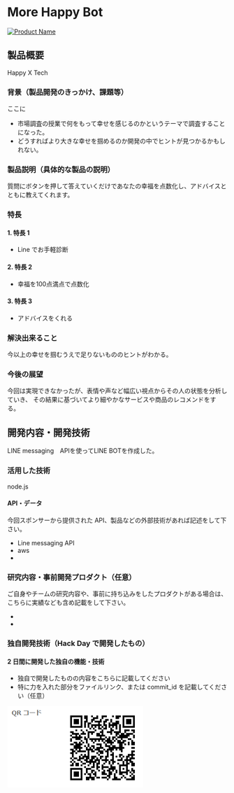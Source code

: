 # More Happy Bot

[![Product Name](image.png)](https://youtu.be/0rgjAyoKvgg)

## 製品概要
Happy X Tech

### 背景（製品開発のきっかけ、課題等）

ここに

- 市場調査の授業で何をもって幸せを感じるのかというテーマで調査することになった。
- どうすればより大きな幸せを掴めるのか開発の中でヒントが見つかるかもしれない。

### 製品説明（具体的な製品の説明）

質問にボタンを押して答えていくだけであなたの幸福を点数化し、アドバイスとともに教えてくれます。


### 特長

#### 1. 特長 1

- Line でお手軽診断

#### 2. 特長 2

- 幸福を100点満点で点数化

#### 3. 特長 3

- アドバイスをくれる

### 解決出来ること
今以上の幸せを掴むうえで足りないもののヒントがわかる。


### 今後の展望
今回は実現できなかったが、表情や声など幅広い視点からその人の状態を分析していき、
その結果に基づいてより細やかなサービスや商品のレコメンドをする。

## 開発内容・開発技術
LINE messaging　APIを使ってLINE BOTを作成した。

### 活用した技術
node.js

#### API・データ

今回スポンサーから提供された API、製品などの外部技術があれば記述をして下さい。

- Line messaging API
- aws
-

### 研究内容・事前開発プロダクト（任意）

ご自身やチームの研究内容や、事前に持ち込みをしたプロダクトがある場合は、こちらに実績なども含め記載をして下さい。

-
-

### 独自開発技術（Hack Day で開発したもの）

#### 2 日間に開発した独自の機能・技術

- 独自で開発したものの内容をこちらに記載してください
- 特に力を入れた部分をファイルリンク、または commit_id を記載してください（任意）

![QRcode](qrcode.png)
